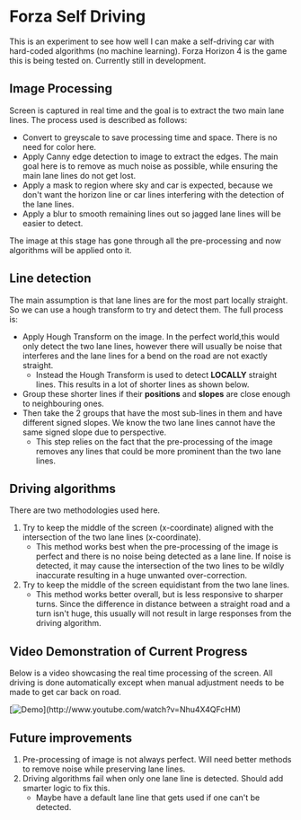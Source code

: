 # Forza Self Driving
This is an experiment to see how well I can make a self-driving car with hard-coded algorithms (no machine learning).
Forza Horizon 4 is the game this is being tested on. Currently still in development.

## Image Processing
Screen is captured in real time and the goal is to extract the two main lane lines. The process used is described
as follows:
* Convert to greyscale to save processing time and space. There is no need for color here.
* Apply Canny edge detection to image to extract the edges. The main goal here is to remove as much
noise as possible, while ensuring the main lane lines do not get lost.
* Apply a mask to region where sky and car is expected, because we don't want the horizon line or car lines
 interfering with the detection of the lane lines.
 * Apply a blur to smooth remaining lines out so jagged lane lines will be easier to detect.
 
 The image at this stage has gone through all the pre-processing and now algorithms will be applied onto it.
 
 ## Line detection
 The main assumption is that lane lines are for the most part locally straight. So we can use a hough transform to try and 
 detect them. The full process is:
 * Apply Hough Transform on the image. In the perfect world,this would only detect the two lane lines, however
 there will usually be noise that interferes and the lane lines for a bend on the road are not exactly straight.
    * Instead the Hough Transform is used to detect **LOCALLY** straight lines. This results in a lot of shorter lines as shown below.
* Group these shorter lines if their **positions** and **slopes** are close enough to neighbouring ones.
* Then take the 2 groups that have the most sub-lines in them and have different signed slopes. We know the two lane 
lines cannot have the same signed slope due to perspective.
    * This step relies on the fact that the pre-processing of the image removes any lines that could be more prominent than
    the two lane lines.
    
## Driving algorithms
There are two methodologies used here.

1. Try to keep the middle of the screen (x-coordinate) aligned with the intersection of the two lane lines (x-coordinate).
    * This method works best when the pre-processing of the image is perfect and there is no noise being detected
    as a lane line. If noise is detected, it may cause the intersection of the two lines to be wildly inaccurate 
    resulting in a huge unwanted over-correction.
2. Try to keep the middle of the screen equidistant from the two lane lines.
    * This method works better overall, but is less responsive to sharper turns. Since the difference in distance
    between a straight road and a turn isn't huge, this usually will not result in large responses from the driving algorithm.

## Video Demonstration of Current Progress
Below is a video showcasing the real time processing of the screen. All driving is done automatically except when manual adjustment needs
to be made to get car back on road.

[![Demo](https://i.ytimg.com/vi/Nhu4X4QFcHM/hqdefault.jpg?sqp=-oaymwEbCKgBEF5IVfKriqkDDggBFQAAiEIYAXABwAEG\u0026rs=AOn4CLDP87qNENayviyuhwZgZBBjBJkBNg")](http://www.youtube.com/watch?v=Nhu4X4QFcHM)

## Future improvements
1. Pre-processing of image is not always perfect. Will need better methods to remove noise while preserving lane lines.
2. Driving algorithms fail when only one lane line is detected. Should add smarter logic to fix this.
    * Maybe have a default lane line that gets used if one can't be detected.
